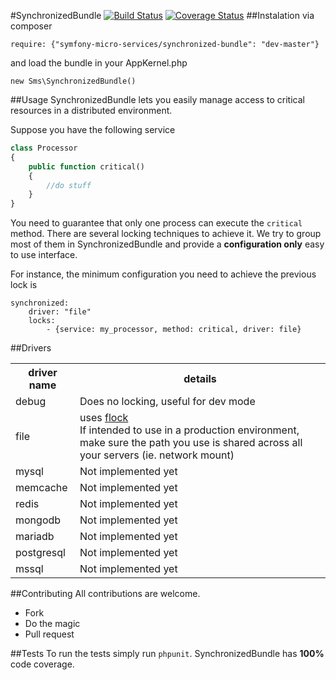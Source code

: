 #SynchronizedBundle
[![Build Status](https://api.travis-ci.org/symfony-micro-services/SynchronizedBundle.png?branch=master)](https://travis-ci.org/symfony-micro-services/SynchronizedBundle)
[![Coverage Status](https://coveralls.io/repos/symfony-micro-services/SynchronizedBundle/badge.svg?branch=master&service=github)](https://coveralls.io/github/symfony-micro-services/SynchronizedBundle?branch=master)
##Instalation
via composer
````
require: {"symfony-micro-services/synchronized-bundle": "dev-master"}
````
and load the bundle in your AppKernel.php
````
new Sms\SynchronizedBundle()
````
##Usage
SynchronizedBundle lets you easily manage access to critical resources in a distributed environment.

Suppose you have the following service

````PHP
class Processor
{
    public function critical()
    {
        //do stuff
    }
}
````

You need to guarantee that only one process can execute the `critical` method. There are several locking techniques to achieve it. We try to group most of them in SynchronizedBundle and provide a **configuration only** easy to use interface.

For instance, the minimum configuration you need to achieve the previous lock is

````
synchronized:
    driver: "file"
    locks:
        - {service: my_processor, method: critical, driver: file}
````

##Drivers
<table>
    <tr>
      <th>driver name</th>
      <th>details</th>
    </tr>
    <tr>
      <td>debug</td>
      <td>Does no locking, useful for dev mode</td>
    </tr>
    <tr>
      <td>file</td>
      <td>uses <a href="http://php.net/manual/en/function.flock.php">flock</a><br>If intended to use in a production environment, make sure the path you use is shared across all your servers (ie. network mount)</td>
    </tr>
    <tr>
      <td>mysql</td>
      <td>Not implemented yet</td>
    </tr>
    <tr>
      <td>memcache</td>
      <td>Not implemented yet</td>
    </tr>
    <tr>
      <td>redis</td>
      <td>Not implemented yet</td>
    </tr>
    <tr>
      <td>mongodb</td>
      <td>Not implemented yet</td>
    </tr>
    <tr>
      <td>mariadb</td>
      <td>Not implemented yet</td>
    </tr>
    <tr>
      <td>postgresql</td>
      <td>Not implemented yet</td>
    </tr>
    <tr>
      <td>mssql</td>
      <td>Not implemented yet</td>
    </tr>
</table>

##Contributing
All contributions are welcome.
- Fork
- Do the magic
- Pull request

##Tests
To run the tests simply run `phpunit`. SynchronizedBundle has **100%** code coverage.
